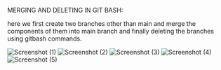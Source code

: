 MERGING AND DELETING IN GIT BASH:


here we first create two branches other than main and merge the components of them into main branch and finally deleting the branches using gitbash commands.


![Screenshot (1)](https://github.com/vegesnajoshnavi/merging-deleting/assets/127869260/64a8edca-97b0-415d-ba4e-6b5da53bbaad)
![Screenshot (2)](https://github.com/vegesnajoshnavi/merging-deleting/assets/127869260/9e022762-aec6-48d8-b831-10c0e112bfb8)
![Screenshot (3)](https://github.com/vegesnajoshnavi/merging-deleting/assets/127869260/1ee9a0c3-4fa3-4ddf-b231-cdc0f644cec8)
![Screenshot (4)](https://github.com/vegesnajoshnavi/merging-deleting/assets/127869260/de2aa5a1-b2ac-4b61-8637-1fe12df4ff53)
![Screenshot (5)](https://github.com/vegesnajoshnavi/merging-deleting/assets/127869260/73f427f5-ec9b-422f-94cb-a53b2948f886)

